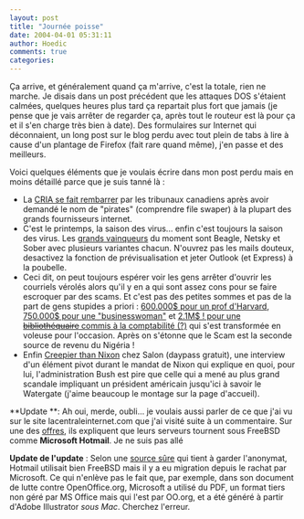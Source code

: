 ```yaml
---
layout: post
title: "Journée poisse"
date: 2004-04-01 05:31:11
author: Hoedic
comments: true
categories: 
---
```



Ça arrive, et généralement quand ça m'arrive, c'est la totale, rien ne marche. Je disais dans un post précédent que les attaques DOS s'étaient calmées, quelques heures plus tard ça repartait plus fort que jamais (je pense que je vais arrêter de regarder ça, après tout le routeur est là pour ça et il s'en charge très bien à date). Des formulaires sur Internet qui déconnaient, un long post sur le blog perdu avec tout plein de tabs à lire à cause d'un plantage de Firefox (fait rare quand même), j'en passe et des meilleurs.

Voici quelques éléments que je voulais écrire dans mon post perdu mais en moins détaillé parce que je suis tanné là :
-  La [CRIA se fait rembarrer](http://www.ctv.ca/servlet/ArticleNews/story/CTVNews/1080754657038_76163857) par les tribunaux canadiens après avoir demandé le nom de "pirates" (comprendre file swaper) à la plupart des grands fournisseurs internet.
-  C'est le printemps, la saison des virus... enfin c'est toujours la saison des virus. Les [grands vainqueurs](http://securityresponse.symantec.com/avcenter/vinfodb.html#threat_list) du moment sont Beagle, Netsky et Sober avec plusieurs variantes chacun. N'ouvrez pas les mails douteux, desactivez la fonction de prévisualisation et jeter Outlook (et Express) à la poubelle.
-  Ceci dit, on peut toujours espérer voir les gens arrêter d'ouvrir les courriels vérolés alors qu'il y en a qui sont assez cons pour se faire escroquer par des scams. Et c'est pas des petites sommes et pas de la part de gens stupides a priori : [600.000$ pour un prof d'Harvard](http://www.theregister.co.uk/content/6/36699.html), [750.000$ pour une "businesswoman"](http://www.theregister.co.uk/content/archive/29673.html) et [2.1M$ ! pour une <strike>bibliothéquaire</strike> commis à la comptabilité <html>(?)</html>](http://www.theregister.co.uk/content/archive/27243.html) qui s'est transformée en voleuse pour l'occasion. Après on s'étonne que le Scam est la seconde source de revenu du Nigéria !
-  Enfin [Creepier than Nixon](http://salon.com/news/feature/2004/03/31/dean/index.html) chez Salon (daypass gratuit), une interview d'un élément pivot durant le mandat de Nixon qui explique en quoi, pour lui, l'administration Bush est pire que celle qui a mené au plus grand scandale impliquant un président américain jusqu'ici à savoir le Watergate (j'aime beaucoup le montage sur la page d'accueil).

**Update **: Ah oui, merde, oubli... je voulais aussi parler de ce que j'ai vu sur le site lacentraleinternet.com que j'ai visité suite à un commentaire. Sur une des [offres](http://lacentraleinternet.com/fr/hebergement/netinfo.php), ils expliquent que leurs serveurs tournent sous FreeBSD comme **Microsoft Hotmail**. Je ne suis pas allé

**Update de l'update** : Selon une [source sûre](http://yvonet.com) qui tient à garder l'anonymat, Hotmail utilisait bien FreeBSD mais il y a eu migration depuis le rachat par Microsoft. Ce qui n'enlève pas le fait que, par exemple, dans son document de lutte contre OpenOffice.org, Microsoft a utilisé du PDF, un format tiers non géré par MS Office mais qui l'est par OO.org, et a été généré à partir d'Adobe Illustrator *sous Mac*. Cherchez l'erreur.